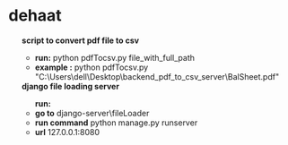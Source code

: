 # dehaat

<ul>
<b> script to convert pdf file to csv </b>
<ul>
 <li> <b>run:</b>     python pdfTocsv.py file_with_full_path </li>
 <li> <b>example :</b> python pdfTocsv.py "C:\Users\dell\Desktop\backend_pdf_to_csv_server\BalSheet.pdf" </li>
</ul>
<b> django file loading server </b> 
  <ul> <b>run:</b> 
       <li><b>go to</b>       django-server\fileLoader</li>
       <li><b>run command</b> python manage.py runserver</li>
       <li><b>url</b>         127.0.0.1:8080</li>
   </ul>
</ul>
